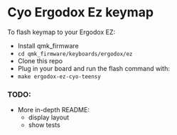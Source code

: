 # Cyo Ergodox Ez keymap

To flash keymap to your Ergodox EZ:

  * Install qmk_firmware
  * `cd qmk_firmware/keyboards/ergodox/ez`
  * Clone this repo
  * Plug in your board and run the flash command with:
  * `make ergodox-ez-cyo-teensy`

### TODO:

  * More in-depth README:
    * display layout
    * show tests
